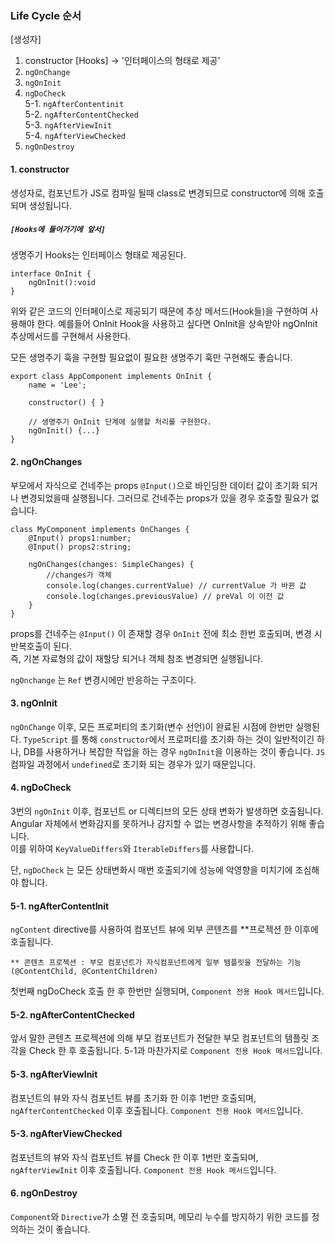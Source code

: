 ### Life Cycle 순서

[생성자]
1. constructor 
[Hooks] -> '인터페이스의 형태로 제공'
2. `ngOnChange`
3. `ngOnInit`
4. `ngDoCheck`  
    5-1. `ngAfterContentinit`  
    5-2. `ngAfterContentChecked`  
    5-3. `ngAfterViewInit`  
    5-4. `ngAfterViewChecked`  
6. `ngOnDestroy`

#### 1. constructor 
생성자로, 컴포넌트가 JS로 컴파일 될때 class로 변경되므로 constructor에 의해 호출되며 생성됩니다.


##### `[Hooks에 들어가기에 앞서]`  
생명주기 Hooks는 인터페이스 형태로 제공된다.
```Js
interface OnInit {
    ngOnInit():void
}
```
위와 같은 코드의 인터페이스로 제공되기 때문에 추상 메서드(Hook들)을 구현하여 사용해야 한다.
예를들어 OnInit Hook을 사용하고 싶다면 OnInit을 상속받아 ngOnInit 추상메서드를 구현해서 사용한다.

모든 생명주기 훅을 구현할 필요없이 필요한 생명주기 훅만 구현해도 좋습니다.

```Js
export class AppComponent implements OnInit {
	name = 'Lee';

	constructor() { }

	// 생명주기 OnInit 단계에 실행할 처리를 구현한다.
	ngOnInit() {...}
}
```
#### 2. ngOnChanges
부모에서 자식으로 건네주는 props `@Input()`으로 바인딩한 데이터 값이 초기화 되거나 변경되었을때 실행됩니다.
그러므로 건네주는 props가 있을 경우 호출할 필요가 없습니다.
```JS
class MyComponent implements OnChanges {
    @Input() props1:number;
    @Input() props2:string;

    ngOnChanges(changes: SimpleChanges) {
        //changes가 객체
        console.log(changes.currentValue) // currentValue 가 바뀐 값
        console.log(changes.previousValue) // preVal 이 이전 값 
    }
}
```
props를 건네주는 `@Input()` 이 존재할 경우 `OnInit` 전에 최소 한번 호출되며, 변경 시 반복호출이 된다.  
즉, 기본 자료형의 값이 재할당 되거나 객체 참조 변경되면 실행됩니다.

`ngOnchange` 는 `Ref` 변경시에만 반응하는 구조이다.

#### 3. ngOnInit
`ngOnChange` 이후, 모든 프로퍼티의 초기화(변수 선언)이 완료된 시점에 한번만 실행된다.
`TypeScript` 를 통해 `constructor`에서 프로퍼티를 초기화 하는 것이 일반적이긴 하나, DB를 사용하거나 복잡한 작업을 하는 경우 `ngOnInit`을 이용하는 것이 좋습니다.
`JS` 컴파일 과정에서 `undefined`로 초기화 되는 경우가 있기 때문입니다.

#### 4. ngDoCheck
3번의 `ngOnInit` 이후, 컴포넌트 or 디렉티브의 모든 상태 변화가 발생하면 호출됩니다.  
Angular 자체에서 변화감지를 못하거나 감지할 수 없는 변경사항을 추적하기 위해 좋습니다.  
이를 위하여 `KeyValueDiffers`와 `IterableDiffers`를 사용합니다.  

단, `ngDoCheck` 는 모든 상태변화시 매번 호출되기에 성능에 악영향을 미치기에 조심해야 합니다.

#### 5-1. ngAfterContentInit
`ngContent` directive를 사용하여 컴포넌트 뷰에 외부 콘텐츠를 **프로젝션 한 이후에 호출됩니다.

```
** 콘텐츠 프로젝션 : 부모 컴포넌트가 자식컴포넌트에게 일부 템플릿을 전달하는 기능(@ContentChild, @ContentChildren)
```
첫번째 ngDoCheck 호출 한 후 한번만 실행되며, `Component 전용 Hook 메서드`입니다.

#### 5-2. ngAfterContentChecked
앞서 말한 콘텐츠 프로젝션에 의해 부모 컴포넌트가 전달한 부모 컴포넌트의 템플릿 조각을 Check 한 후 호출됩니다. 5-1과 마찬가지로 `Component 전용 Hook 메서드`입니다.

#### 5-3. ngAfterViewInit
컴포넌트의 뷰와 자식 컴포넌트 뷰를 초기화 한 이후 1번만 호출되며, `ngAfterContentChecked` 이후 호출됩니다. `Component 전용 Hook 메서드`입니다.

#### 5-3. ngAfterViewChecked
컴포넌트의 뷰와 자식 컴포넌트 뷰를 Check 한 이후 1번만 호출되며, `ngAfterViewInit` 이후 호출됩니다. `Component 전용 Hook 메서드`입니다.

#### 6. ngOnDestroy
`Component`와 `Directive`가 소멸 전 호출되며, 메모리 누수를 방지하기 위한 코드를 정의하는 것이 좋습니다.



